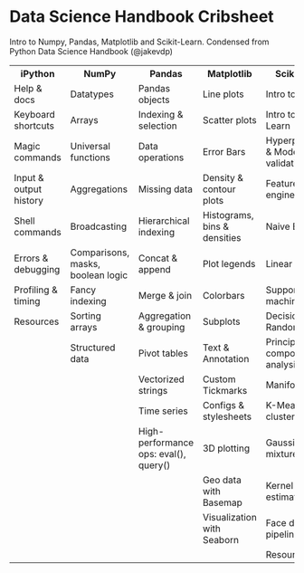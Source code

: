# Data Science Handbook Cribsheet
Intro to Numpy, Pandas, Matplotlib and Scikit-Learn. Condensed from Python Data Science Handbook (@jakevdp)

<table>
  <tr>
    <th>iPython</th>
    <th>NumPy</th>
    <th>Pandas</th>
    <th>Matplotlib</th>
    <th>Scikit-Learn</th>
  </tr>
  <tr>
    <td>Help & docs</td>
    <td>Datatypes</td>
    <td>Pandas objects</td>
    <td>Line plots</td>
    <td>Intro to ML</td></tr>
  <tr>
    <td>Keyboard shortcuts</td>
    <td>Arrays</td>
    <td>Indexing & selection</td>
    <td>Scatter plots</td>
    <td>Intro to Scikit-Learn</td></tr>
  <tr>
    <td>Magic commands</td>
    <td>Universal functions</td>
    <td>Data operations</td>
    <td>Error Bars</td>
    <td>Hyperparameters & Model validation</td></tr>
   <tr>
    <td>Input & output history</td>
    <td>Aggregations</td>
    <td>Missing data</td>
    <td>Density & contour plots</td>
    <td>Feature engineering</td></tr>
   <tr>
    <td>Shell commands</td>
    <td>Broadcasting</td>
    <td>Hierarchical indexing</td>
    <td>Histograms, bins & densities</td>
    <td>Naive Bayes</td></tr>
   <tr>
    <td>Errors & debugging</td>
    <td>Comparisons, masks, boolean logic</td>
    <td>Concat & append</td>
    <td>Plot legends</td>
    <td>Linear regression</td></tr>
   <tr>
    <td>Profiling & timing</td>
    <td>Fancy indexing</td>
    <td>Merge & join</td>
    <td>Colorbars</td>
    <td>Support vector machines (SVM)</td></tr>
   <tr>
    <td>Resources</td>
    <td>Sorting arrays</td>
    <td>Aggregation & grouping</td>
    <td>Subplots</td>
    <td>Decision trees & Random forests</td></tr>
   <tr>
    <td></td>
    <td>Structured data</td>
    <td>Pivot tables</td>
    <td>Text & Annotation</td>
    <td>Principal component analysis (PCA)</td></tr>
   <tr>
    <td></td>
    <td></td>
    <td>Vectorized strings</td>
    <td>Custom Tickmarks</td>
    <td>Manifold learning</td></tr>
   <tr>
    <td></td>
    <td></td>
    <td>Time series</td>
    <td>Configs & stylesheets</td>
    <td>K-Means clustering</td></tr>
   <tr>
    <td></td>
    <td></td>
    <td>High-performance ops: eval(), query()</td>
    <td>3D plotting</td>
    <td>Gaussian mixtures</td></tr>
   <tr>
    <td></td>
    <td></td>
    <td></td>
    <td>Geo data with Basemap</td>
    <td>Kernel density estimation (KDE)</td></tr>
   <tr>
    <td></td>
    <td></td>
    <td></td>
    <td>Visualization with Seaborn</td>
    <td>Face detection pipeline</td></tr>
   <tr>
    <td></td>
    <td></td>
    <td></td>
    <td></td>
    <td>Resources</td></tr>
</table>
